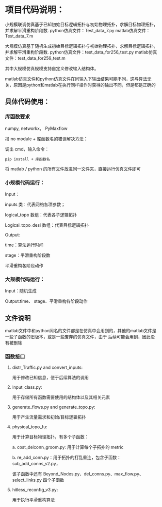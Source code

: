 # 项目代码说明：

小规模联调仿真基于已知初始目标逻辑拓扑与初始物理拓扑，求解目标物理拓扑，并求解平滑重构阶段数.
python仿真文件：Test_data_7.py
matlab仿真文件：Test_data_7.m

大规模仿真基于随机生成初始目标逻辑拓扑与初始物理拓扑，求解目标逻辑拓扑，并求解平滑重构阶段数.
python仿真文件：test_data_for256_test.py
matlab仿真文件：test_data_for256_test.m

其中大规模仿真规模支持自定义修改输入结构体。

matlab仿真文件和python仿真文件在同输入下输出结果可能不同，这与算法无关，原因是python和matlab在执行同样操作时获得的输出不同，但是都是正确的

## 具体代码使用：

### 库函数要求

numpy, networkx， PyMaxflow

报  no module + 库函数名的错误解决方法：

调出 cmd，输入命令：
~~~
pip install + 库函数名
~~~

将 matlab / python 的所有文件放进同一文件夹，直接运行仿真文件即可

### 小规模代码运行：

Input： 

inputs 类：代表网络各项参数；

logical_topo 数组：代表各子逻辑拓扑

Logical_topo_desi 数组：代表目标逻辑拓扑

Output:

time：算法运行时间

stage：平滑重构阶段数

平滑重构各阶段动作

### 大规模代码运行：
Input：随机生成

Output:time、 stage、平滑重构各阶段动作

## 文件说明

matlab文件中和python同名的文件都是在仿真中会用到的，其他的matlab文件是一些子函数的旧版本，或是一些废弃的仿真文件，由于
后续可能会用到，因此没有被删除

### 函数接口

1. distr_Traffic.py and convert_inputs:

    用于修改已知信息，便于后续算法的调用

2. Input_class.py:

    用于存储所有函数需要使用的结构体以及其相关元素

3. generate_flows.py and generate_topo.py:

    用于产生流量需求和初始/目标逻辑拓扑

4. physical_topo_fu:

    用于计算目标物理拓扑，有多个子函数：
    
    a. cost_delconn_groom.py: 用于计算每个子拓扑的 metric
    
    b. re_add_conn.py：用于拓扑的打乱重连，包含子函数：sub_add_conns_v2.py，

    该子函数中还有 Beyond_Nodes.py、del_conns.py、max_flow.py、select_links.py 四个子函数

5. hitless_reconfig_v3.py:

    用于执行平滑重构算法

